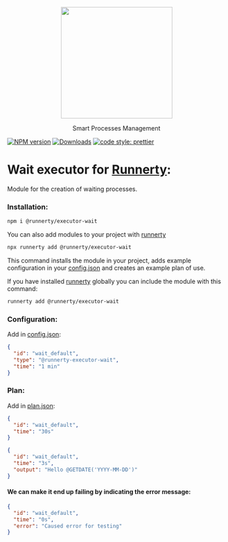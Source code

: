 <p align="center">
  <a href="http://runnerty.io">
    <img height="257" src="https://runnerty.io/assets/header/logo-stroked.png">
  </a>
  <p align="center">Smart Processes Management</p>
</p>

[![NPM version][npm-image]][npm-url] [![Downloads][downloads-image]][npm-url]
<a href="#badge">
<img alt="code style: prettier" src="https://img.shields.io/badge/code_style-prettier-ff69b4.svg">
</a>

# Wait executor for [Runnerty]:

Module for the creation of waiting processes.

### Installation:

```bash
npm i @runnerty/executor-wait
```

You can also add modules to your project with [runnerty]

```bash
npx runnerty add @runnerty/executor-wait
```

This command installs the module in your project, adds example configuration in your [config.json] and creates an example plan of use.

If you have installed [runnerty] globally you can include the module with this command:

```bash
runnerty add @runnerty/executor-wait
```

### Configuration:

Add in [config.json]:

```json
{
  "id": "wait_default",
  "type": "@runnerty-executor-wait",
  "time": "1 min"
}
```

### Plan:

Add in [plan.json]:

```json
{
  "id": "wait_default",
  "time": "30s"
}
```

```json
{
  "id": "wait_default",
  "time": "3s",
  "output": "Hello @GETDATE('YYYY-MM-DD')"
}
```

#### We can make it end up failing by indicating the error message:

```json
{
  "id": "wait_default",
  "time": "0s",
  "error": "Caused error for testing"
}
```

[runnerty]: https://www.runnerty.io
[downloads-image]: https://img.shields.io/npm/dm/@runnerty/executor-wait.svg
[npm-url]: https://www.npmjs.com/package/@runnerty/executor-wait
[npm-image]: https://img.shields.io/npm/v/@runnerty/executor-wait.svg
[config.json]: http://docs.runnerty.io/config/
[plan.json]: http://docs.runnerty.io/plan/
